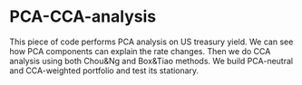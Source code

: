 # PCA-CCA-analysis
This piece of code performs PCA analysis on US treasury yield. We can see how PCA components can explain the rate changes.
Then we do CCA analysis using both Chou&Ng and Box&Tiao methods. We build PCA-neutral and CCA-weighted portfolio and test its stationary.
